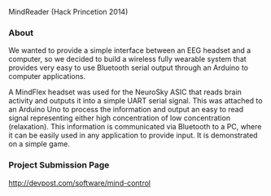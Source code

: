 MindReader (Hack Princetion 2014)

### About
We wanted to provide a simple interface between an EEG headset and a computer, so we decided to build a wireless fully wearable system that provides very easy to use Bluetooth serial output through an Arduino to computer applications.

A MindFlex headset was used for the NeuroSky ASIC that reads brain activity and outputs it into a simple UART serial signal. This was attached to an Arduino Uno to process the information and output an easy to read signal representing either high concentration of low concentration (relaxation). This information is communicated via Bluetooth to a PC, where it can be easily used in any application to provide input. It is demonstrated on a simple game.

### Project Submission Page
http://devpost.com/software/mind-control

